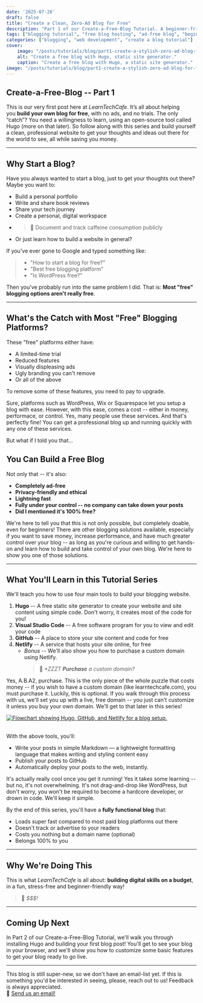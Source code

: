 ```yaml
---
date: '2025-07-28'
draft: false
title: "Create a Clean, Zero-Ad Blog for Free"
description: "Part 1 of our Create-a-Free-Blog Tutorial. A beginner-friendly guide to starting a fast, clean, ad-free blog using Hugo, GitHub, and Netlify — with zero cost and maximum control."
tags: ["blogging tutorial", "free blog hosting", "ad-free blog", "beginner", "static site generator", "hugo", "github", "netlify", "build a blog", "markdown"]
categories: ["blogging", "web development", "create a blog tutorial"]
cover:
    image: "/posts/tutorials/blog/part1-create-a-stylish-zero-ad-blog-for-free/HugoLogo.svg"
    alt: "Create a free blog with Hugo, static site generator."
    caption: "Create a free blog with Hugo, a static site generator."
image: "/posts/tutorials/blog/part1-create-a-stylish-zero-ad-blog-for-free/HugoLogo.svg"
---
```


## Create-a-Free-Blog -- Part 1
This is our very first post here at _LearnTechCafe_. It’s all about helping you **build your own blog for free**, with no ads, and no trials. The only “catch”? You need a willingness to learn, using an open-source tool called Hugo (more on that later). So follow along with this series and build yourself a clean, professional website to get your thoughts and ideas out there for the world to see, all while saving you money.

---

## Why Start a Blog?
Have you always wanted to start a blog, just to get your thoughts out there? Maybe you want to:
- Build a personal portfolio
- Write and share book reviews
- Share your tech journey
- Create a personal, digital workspace
- > 🤖 Document and track caffeine consumption publicly
- Or just learn how to build a website in general?

If you've ever gone to Google and typed something like:
> - "How to start a blog for free?"
> - "Best free blogging platform"
> - "Is WordPress free?"

Then you've probably run into the same problem I did. That is:
**Most "free" blogging options aren't really free**.

---

## What's the Catch with Most "Free" Blogging Platforms?
These "free" platforms either have:
- A limited-time trial
- Reduced features
- Visually displeasing ads
- Ugly branding you can't remove
- Or all of the above

To remove some of these features, you need to pay to upgrade.

Sure, platforms such as WordPress, Wix or Squarespace let you setup a blog with ease. However, with this ease, comes a cost -- either in money, performace, or control. Yes, many people use these services. And that's perfectly fine! You can get a professional blog up and running quickly with any one of these services.

But what if I told you that...

## You Can Build a Free Blog
Not only that -- it's also:
- **Completely ad-free**
- **Privacy-friendly and ethical**
- **Lightning fast**
- **Fully under your control -- no company can take down your posts**
- **Did I mentioned it's 100% free?**

We're here to tell you that this is not only possible, but completely doable, even for beginners! There are other blogging solutions available, especially if you want to save money, increase performance, and have much greater control over your blog -- as long as you're curious and willing to get hands-on and  learn how to build and take control of your own blog. We're here to show you one of those solutions.

---

## What You'll Learn in this Tutorial Series
We'll teach you how to use four main tools to build your blogging website.
1. **Hugo** -- A free static site generator to create your website and site content using simple code. Don't worry, it creates most of the code for you!
2. **Visual Studio Code** -- A free software program for you to view and edit your code
3. **GitHub** -- A place to store your site content and code for free
4. **Netlify** -- A service that hosts your site online, for free
    -  _Bonus_ -- We'll also show you how to purchase a custom domain using Netlify.
        > 🤖 _*ZZZT **Purchase** a custom domain?_

Yes, A.B.A2, purchase. This is the only piece of the whole puzzle that costs money -- if you wish to have a custom domain (like learntechcafe.com), you must purchase it. Luckily, this is optional. If you walk through this process with us, we'll set you up with a live, free domain -- you just can't customize it unless you buy your own domain. We'll get to that later in this series!

<a href="/posts/tutorials/blog/part1-create-a-stylish-zero-ad-blog-for-free/hugo-github-netlify-flow.svg" target="_blank" rel="noopener noreferrer">
  <img src="/posts/tutorials/blog/part1-create-a-stylish-zero-ad-blog-for-free/hugo-github-netlify-flow.svg" alt="Flowchart showing Hugo, GitHub, and Netlify for a blog setup." style="display: block; margin: 0 auto;">
</a>
<br>

With the above tools, you'll:
- Write your posts in simple Markdown — a lightweight formatting language that makes writing and styling content
easy
- Publish your posts to GitHub
- Automatically deploy your posts to the web, instantly.

It's actually really cool once you get it running! Yes it takes some learning -- but no, it's not overwhelming. It's not drag-and-drop like WordPress, but don't worry, you won't be required to become a hardcore developer, or drown in code. We'll keep it simple.

By the end of this series, you'll have a **fully functional blog** that:
- Loads super fast compared to most paid blog platforms out there
- Doesn't track or advertise to your readers
- Costs you nothing but a domain name (optional)
- Belongs 100% to you

---

## Why We're Doing This
This is what _LearnTechCafe_ is all about: **building digital skills on a budget**, in a fun, stress-free and beginner-friendly way!
> 🤖 _$$$!_

---

## Coming Up Next
In Part 2 of our Create-a-Free-Blog Tutorial, we'll walk you through installing Hugo and building your first blog post! You'll get to see your blog in your browser, and we'll show you how to customize some basic features to get your blog ready to go live.

---

This blog is still super-new, so we don't have an email-list yet. If this is something you'd be interested in seeing, please, reach out to us! Feedback is always appreciated.
<br>
💬 [Send us an email!](mailto:hello@learntechcafe.com)
